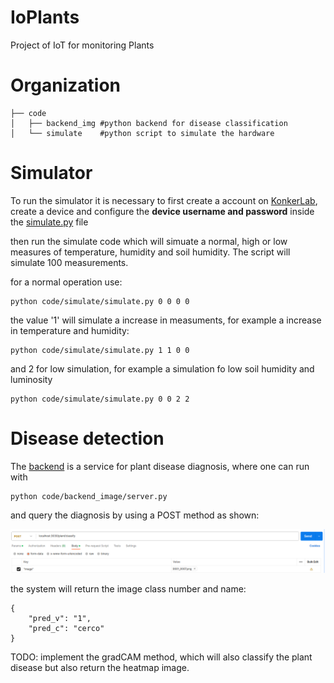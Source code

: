 # IoPlants

Project of IoT for monitoring Plants


# Organization

```
├── code
│   ├── backend_img #python backend for disease classification
│   └── simulate    #python script to simulate the hardware
```


# Simulator

To run the simulator it is necessary to first create a account on [KonkerLab](), create a device and configure the **device username and password** inside the [simulate.py](code/simulate/simulate.py) file

then run the simulate code which will simuate a normal, high or low measures of temperature, humidity and soil humidity. The script will simulate 100 measurements.

for a normal operation use:

```
python code/simulate/simulate.py 0 0 0 0
```

the value '1' will simulate a increase in measuments, for example a increase in temperature and humidity:

```
python code/simulate/simulate.py 1 1 0 0
```

and 2 for low simulation, for example a simulation fo low soil humidity and luminosity

```
python code/simulate/simulate.py 0 0 2 2
```


# Disease detection


The [backend](code/backend_img) is a service for plant disease diagnosis, where one can run with

```
python code/backend_image/server.py
```

and query the diagnosis by using a POST method as shown:

![postman](data/postman.png)

the system will return the image class number and name:


```
{
    "pred_v": "1",
    "pred_c": "cerco"
}
```


TODO: implement the gradCAM method, which will also classify the plant disease but also return the heatmap image.